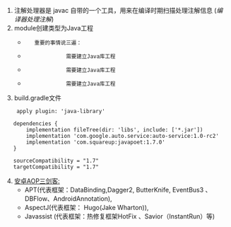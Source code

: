 1. 注解处理器是 javac 自带的一个工具，用来在编译时期扫描处理注解信息 (*编译器处理注解*)
2. module创建类型为Java工程
    *        重要的事情说三遍：
    *                  需要建立Java库工程
    *                  需要建立Java库工程
    *                  需要建立Java库工程
3. build.gradle文件
```
    apply plugin: 'java-library'
   
   dependencies {
       implementation fileTree(dir: 'libs', include: ['*.jar'])
       implementation 'com.google.auto.service:auto-service:1.0-rc2'
       implementation 'com.squareup:javapoet:1.7.0'
   }
   
   sourceCompatibility = "1.7"
   targetCompatibility = "1.7"
```
4. [安卓AOP三剑客:]( https://www.jianshu.com/p/dca3e2c8608a)
    * APT(代表框架：DataBinding,Dagger2, ButterKnife, EventBus3 、DBFlow、AndroidAnnotation),
    * AspectJ(代表框架： Hugo(Jake Wharton)),
    * Javassist (代表框架：热修复框架HotFix 、Savior（InstantRun）等)
